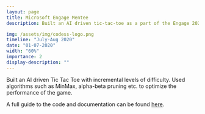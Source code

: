 ```yaml
---
layout: page
title: Microsoft Engage Mentee
description: Built an AI driven tic-tac-toe as a part of the Engage 2020 program under the mentorship of mentors from Microsoft.

img: /assets/img/codess-logo.png
timeline: "July-Aug 2020"
date: "01-07-2020"
width: "60%"
importance: 2
display-description: ""
---
```


Built an AI driven Tic Tac Toe with incremental levels of difficulty. Used algorithms such as MinMax, alpha-beta pruning etc. to optimize the performance of the game. 

A full guide to the code and documentation can be found [here](https://github.com/mallika2011/RedNinjas).
